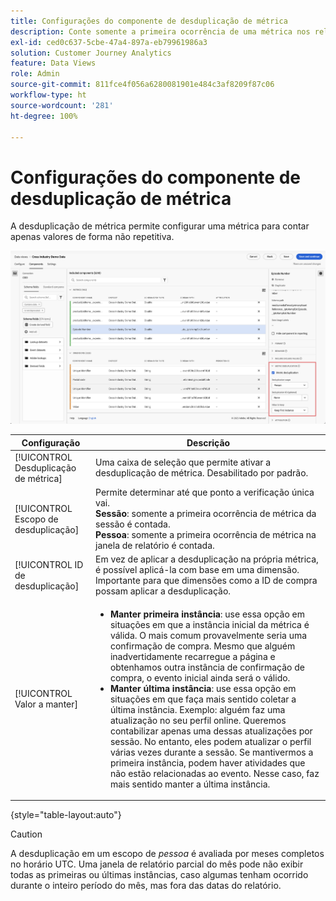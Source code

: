 ```yaml
---
title: Configurações do componente de desduplicação de métrica
description: Conte somente a primeira ocorrência de uma métrica nos relatórios.
exl-id: ced0c637-5cbe-47a4-897a-eb79961986a3
solution: Customer Journey Analytics
feature: Data Views
role: Admin
source-git-commit: 811fce4f056a6280081901e484c3af8209f87c06
workflow-type: ht
source-wordcount: '281'
ht-degree: 100%

---
```


# Configurações do componente de desduplicação de métrica

A desduplicação de métrica permite configurar uma métrica para contar apenas valores de forma não repetitiva.

![Desduplicação de métrica](../assets/metric-deduplication.png)

| Configuração | Descrição |
| --- | --- |
| [!UICONTROL Desduplicação de métrica] | Uma caixa de seleção que permite ativar a desduplicação de métrica. Desabilitado por padrão. |
| [!UICONTROL Escopo de desduplicação] | Permite determinar até que ponto a verificação única vai.<br>**Sessão**: somente a primeira ocorrência de métrica da sessão é contada.<br>**Pessoa**: somente a primeira ocorrência de métrica na janela de relatório é contada. |
| [!UICONTROL ID de desduplicação] | Em vez de aplicar a desduplicação na própria métrica, é possível aplicá-la com base em uma dimensão. Importante para que dimensões como a ID de compra possam aplicar a desduplicação. |
| [!UICONTROL Valor a manter] | <ul><li>**Manter primeira instância**: use essa opção em situações em que a instância inicial da métrica é válida. O mais comum provavelmente seria uma confirmação de compra. Mesmo que alguém inadvertidamente recarregue a página e obtenhamos outra instância de confirmação de compra, o evento inicial ainda será o válido.</li><li>**Manter última instância**: use essa opção em situações em que faça mais sentido coletar a última instância. Exemplo: alguém faz uma atualização no seu perfil online. Queremos contabilizar apenas uma dessas atualizações por sessão. No entanto, eles podem atualizar o perfil várias vezes durante a sessão. Se mantivermos a primeira instância, podem haver atividades que não estão relacionadas ao evento. Nesse caso, faz mais sentido manter a última instância.</li></ul> |

{style="table-layout:auto"}

>[!CAUTION]
>
>A desduplicação em um escopo de _pessoa_ é avaliada por meses completos no horário UTC. Uma janela de relatório parcial do mês pode não exibir todas as primeiras ou últimas instâncias, caso algumas tenham ocorrido durante o inteiro período do mês, mas fora das datas do relatório.
